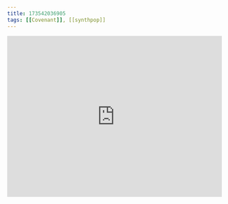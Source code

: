 ```yaml
---
title: 173542036905
tags: [[Covenant]], [[synthpop]]
---
```

<iframe allow="accelerometer; autoplay; clipboard-write; encrypted-media; gyroscope; picture-in-picture" allowfullscreen="" frameborder="0" height="375" id="youtube_iframe" src="https://www.youtube.com/embed/pvBQ0ld23dY?feature=oembed&amp;enablejsapi=1&amp;origin=https://safe.txmblr.com&amp;wmode=opaque" width="500"></iframe>